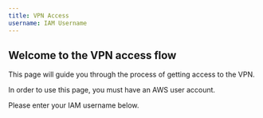 ```yaml
---
title: VPN Access
username: IAM Username
---
```


## Welcome to the VPN access flow

This page will guide you through the process of getting access to the VPN.

In order to use this page, you must have an AWS user account.

Please enter your IAM username below.
